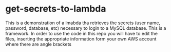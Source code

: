 # get-secrets-to-lambda
This is a demonstration of a lmabda tha retrieves the secrets (user name, password, database, etc) necessary to login to a MySQL database.
This is a framework. In order to use the code in this repo you will have to edit the files, inserting the appropriate information form your own 
AWS account where there are angle brackets
